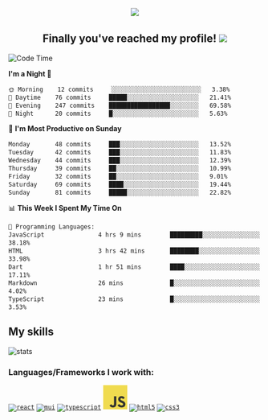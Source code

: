 <p align="center">
  <img src="https://user-images.githubusercontent.com/102032437/162972217-d9d013af-ed44-46cb-bd0c-aaf87b5200e7.gif">
</p>

<h2 align="center">
  Finally you've reached my profile!
  <img src="https://media.giphy.com/media/hvRJCLFzcasrR4ia7z/giphy.gif" width="28">
</h2>

<!--START_SECTION:waka-->
![Code Time](http://img.shields.io/badge/Code%20Time-383%20hrs%2050%20mins-blue)

**I'm a Night 🦉** 

```text
🌞 Morning    12 commits     ░░░░░░░░░░░░░░░░░░░░░░░░░   3.38% 
🌆 Daytime    76 commits     █████░░░░░░░░░░░░░░░░░░░░   21.41% 
🌃 Evening    247 commits    █████████████████░░░░░░░░   69.58% 
🌙 Night      20 commits     █░░░░░░░░░░░░░░░░░░░░░░░░   5.63%

```
📅 **I'm Most Productive on Sunday** 

```text
Monday       48 commits     ███░░░░░░░░░░░░░░░░░░░░░░   13.52% 
Tuesday      42 commits     ███░░░░░░░░░░░░░░░░░░░░░░   11.83% 
Wednesday    44 commits     ███░░░░░░░░░░░░░░░░░░░░░░   12.39% 
Thursday     39 commits     ██░░░░░░░░░░░░░░░░░░░░░░░   10.99% 
Friday       32 commits     ██░░░░░░░░░░░░░░░░░░░░░░░   9.01% 
Saturday     69 commits     ████░░░░░░░░░░░░░░░░░░░░░   19.44% 
Sunday       81 commits     █████░░░░░░░░░░░░░░░░░░░░   22.82%

```


📊 **This Week I Spent My Time On** 

```text
💬 Programming Languages: 
JavaScript               4 hrs 9 mins        █████████░░░░░░░░░░░░░░░░   38.18% 
HTML                     3 hrs 42 mins       ████████░░░░░░░░░░░░░░░░░   33.98% 
Dart                     1 hr 51 mins        ████░░░░░░░░░░░░░░░░░░░░░   17.11% 
Markdown                 26 mins             █░░░░░░░░░░░░░░░░░░░░░░░░   4.02% 
TypeScript               23 mins             █░░░░░░░░░░░░░░░░░░░░░░░░   3.53%

```


<!--END_SECTION:waka-->

<h2>My skills</h2>

<img src="https://github-readme-stats.vercel.app/api?username=etczrn&count_private=true&show_icons=true&hide_border=true&bg_color=45deg,185a9d,43cea2&title_color=ffffff&text_color=ffffff&icon_color=ffffff" alt="stats">

### Languages/Frameworks I work with:

<code><a href="https://reactjs.org/"><img alt="react" title="react" src="https://cdn.jsdelivr.net/gh/devicons/devicon/icons/react/react-original.svg" height="48"></a></code>
<code><a href="https://mui.com/"><img alt="mui" title="mui" src="https://cdn.jsdelivr.net/gh/devicons/devicon/icons/materialui/materialui-original.svg" height="48"></a></code>
<code><a href="https://www.typescriptlang.org/"><img alt="typescript" title="typescript" src="https://cdn.jsdelivr.net/gh/devicons/devicon/icons/typescript/typescript-original.svg" height="48"></a></code>
<code><a href="https://developer.mozilla.org/en-US/docs/Web/JavaScript"><img alt="JavaScript" title="JavaScript" src="https://raw.githubusercontent.com/github/explore/80688e429a7d4ef2fca1e82350fe8e3517d3494d/topics/javascript/javascript.png" height="48"></a></code>
<code><a href="https://dev.w3.org/html5/html-author/"><img alt="html5" title="html5" src="https://cdn.jsdelivr.net/gh/devicons/devicon/icons/html5/html5-original.svg" height="48"></a></code>
<code><a href="https://www.w3.org/TR/css/"><img alt="css3" title="css3" src="https://cdn.jsdelivr.net/gh/devicons/devicon/icons/css3/css3-original.svg" height="48"></a></code>
